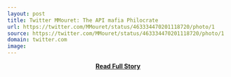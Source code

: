 ```yaml
---
layout: post
title: Twitter MMouret: The API mafia Philocrate 
url: https://twitter.com/MMouret/status/463334470201118720/photo/1
source: https://twitter.com/MMouret/status/463334470201118720/photo/1
domain: twitter.com
image: 
---
```


<p></p>
<center><p><a href="https://twitter.com/MMouret/status/463334470201118720/photo/1" style='padding:25px; font-sze:18px; font-weight: bold;'>Read Full Story</a></p></center>

